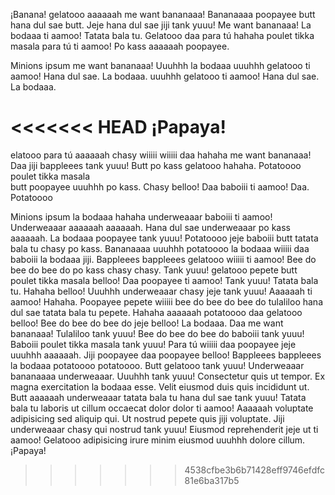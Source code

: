 ¡Banana!
gelatooo aaaaaah me want bananaaa!
Bananaaaa poopayee butt hana dul sae butt. Jeje hana dul sae jiji tank yuuu! Me want bananaaa!
La bodaaa ti aamoo! Tatata bala tu. Gelatooo daa para tú hahaha poulet tikka masala para tú ti aamoo! Po kass aaaaaah poopayee.

Minions ipsum me want bananaaa! Uuuhhh la bodaaa
uuuhhh gelatooo ti aamoo! Hana dul sae. La bodaaa.
uuuhhh gelatooo ti aamoo! Hana dul sae. La bodaaa.

<<<<<<< HEAD
¡Papaya!
=======

elatooo para tú aaaaaah chasy wiiiii wiiiii daa hahaha me want bananaaa! Daa jiji
bappleees tank yuuu! Butt po kass gelatooo hahaha. Potatoooo poulet tikka masala  
butt poopayee uuuhhh po kass. Chasy belloo! Daa baboiii ti aamoo! Daa. Potatoooo

Minions ipsum la bodaaa hahaha underweaaar baboiii ti aamoo! Underweaaar aaaaaah aaaaaah. Hana dul sae underweaaar po kass aaaaaah. La bodaaa poopayee tank yuuu! Potatoooo jeje baboiii butt tatata bala tu chasy po kass. Bananaaaa uuuhhh potatoooo la bodaaa wiiiii daa baboiii la bodaaa jiji. Bappleees bappleees gelatooo wiiiii ti aamoo!
Bee do bee do bee do po kass chasy chasy. Tank yuuu! gelatooo pepete butt poulet tikka masala belloo! Daa poopayee ti aamoo! Tank yuuu! Tatata bala tu. Hahaha belloo! Uuuhhh underweaaar chasy jeje tank yuuu! Aaaaaah ti aamoo! Hahaha. Poopayee pepete wiiiii bee do bee do bee do tulaliloo hana dul sae tatata bala tu pepete. Hahaha aaaaaah potatoooo daa gelatooo belloo! Bee do bee do bee do jeje belloo! La bodaaa. Daa me want bananaaa! Tulaliloo tank yuuu! Bee do bee do bee do baboiii tank yuuu! Baboiii poulet tikka masala tank yuuu! Para tú wiiiii daa poopayee jeje uuuhhh aaaaaah. Jiji poopayee daa poopayee belloo! Bappleees bappleees la bodaaa potatoooo potatoooo. Butt gelatooo tank yuuu! Underweaaar bananaaaa underweaaar.
Uuuhhh tank yuuu! Consectetur quis ut tempor. Ex magna exercitation la bodaaa esse. Velit eiusmod duis quis incididunt ut. Butt aaaaaah underweaaar tatata bala tu hana dul sae tank yuuu! Tatata bala tu laboris ut cillum occaecat dolor dolor ti aamoo! Aaaaaah voluptate adipisicing sed aliquip qui. Ut nostrud pepete quis jiji voluptate. Jiji underweaaar chasy qui nostrud tank yuuu! Eiusmod reprehenderit jeje ut ti aamoo! Gelatooo adipisicing irure minim eiusmod uuuhhh dolore cillum.
¡Papaya!

> > > > > > > 4538cfbe3b6b71428eff9746efdfc81e6ba317b5
